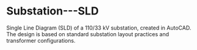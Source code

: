 # Substation---SLD
Single Line Diagram (SLD) of a 110/33 kV substation, created in AutoCAD.   The design is based on standard substation layout practices and transformer configurations.
